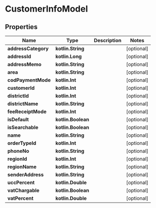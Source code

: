 
# CustomerInfoModel

## Properties
Name | Type | Description | Notes
------------ | ------------- | ------------- | -------------
**addressCategory** | **kotlin.String** |  |  [optional]
**addressId** | **kotlin.Long** |  |  [optional]
**addressMemo** | **kotlin.String** |  |  [optional]
**area** | **kotlin.String** |  |  [optional]
**codPaymentMode** | **kotlin.Int** |  |  [optional]
**customerId** | **kotlin.Int** |  |  [optional]
**districtId** | **kotlin.Int** |  |  [optional]
**districtName** | **kotlin.String** |  |  [optional]
**feeReceiptMode** | **kotlin.Int** |  |  [optional]
**isDefault** | **kotlin.Boolean** |  |  [optional]
**isSearchable** | **kotlin.Boolean** |  |  [optional]
**name** | **kotlin.String** |  |  [optional]
**orderTypeId** | **kotlin.Int** |  |  [optional]
**phoneNo** | **kotlin.String** |  |  [optional]
**regionId** | **kotlin.Int** |  |  [optional]
**regionName** | **kotlin.String** |  |  [optional]
**senderAddress** | **kotlin.String** |  |  [optional]
**uccPercent** | **kotlin.Double** |  |  [optional]
**vatChargable** | **kotlin.Boolean** |  |  [optional]
**vatPercent** | **kotlin.Double** |  |  [optional]



